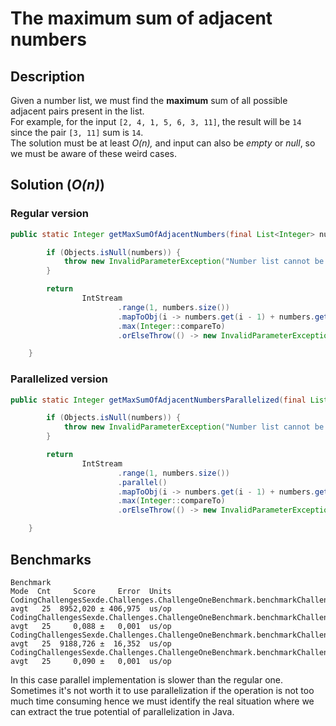 # The maximum sum of adjacent numbers

## Description

Given a number list, we must find the **maximum** sum of all possible adjacent pairs present in the list.  
For example, for the input `[2, 4, 1, 5, 6, 3, 11]`, the result will be `14` since the pair `[3, 11]` sum is `14`.  
The solution must be at least _O(n),_ and input can also be *empty* or *null*, so we must be aware of these weird cases.

## Solution (*O(n)*)

### Regular version
````Java
public static Integer getMaxSumOfAdjacentNumbers(final List<Integer> numbers) {

        if (Objects.isNull(numbers)) {
            throw new InvalidParameterException("Number list cannot be null.");
        }

        return
                IntStream
                        .range(1, numbers.size())
                        .mapToObj(i -> numbers.get(i - 1) + numbers.get(i))
                        .max(Integer::compareTo)
                        .orElseThrow(() -> new InvalidParameterException("Cannot operate with items whose size is less than two."));

    }
````

### Parallelized version

```Java
public static Integer getMaxSumOfAdjacentNumbersParallelized(final List<Integer> numbers) {

        if (Objects.isNull(numbers)) {
            throw new InvalidParameterException("Number list cannot be null.");
        }

        return
                IntStream
                        .range(1, numbers.size())
                        .parallel()
                        .mapToObj(i -> numbers.get(i - 1) + numbers.get(i))
                        .max(Integer::compareTo)
                        .orElseThrow(() -> new InvalidParameterException("Cannot operate with items whose size is less than two."));

    }
```

## Benchmarks

```
Benchmark                                                                                              Mode  Cnt     Score     Error  Units
CodingChallengesSexde.Challenges.ChallengeOneBenchmark.benchmarkChallengeOneWithLargeList              avgt   25  8952,020 ± 406,975  us/op
CodingChallengesSexde.Challenges.ChallengeOneBenchmark.benchmarkChallengeOneWithSmallList              avgt   25     0,088 ±   0,001  us/op
CodingChallengesSexde.Challenges.ChallengeOneBenchmark.benchmarkChallengeParallelizedOneWithLargeList  avgt   25  9188,726 ±  16,352  us/op
CodingChallengesSexde.Challenges.ChallengeOneBenchmark.benchmarkChallengeParallelizedOneWithSmallList  avgt   25     0,090 ±   0,001  us/op
```

In this case parallel implementation is slower than the regular one. Sometimes it's not worth it to use parallelization if the operation is not too much time consuming hence we must identify the real situation where we can extract the true potential of parallelization in Java.
